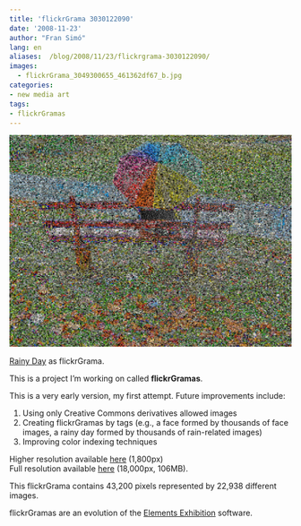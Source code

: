```yaml
---
title: 'flickrGrama 3030122090'
date: '2008-11-23'
author: "Fran Simó"
lang: en
aliases:  /blog/2008/11/23/flickrgrama-3030122090/
images:
  - flickrGrama_3049300655_461362df67_b.jpg
categories:
- new media art
tags:
- flickrGramas
---
```

![3049300655_461362df67_b.jpg](3049300655_461362df67_b.jpg)

[Rainy Day](http://www.flickr.com/photos/summerfeelings/3030122090/) as flickrGrama.

This is a project I’m working on called **flickrGramas**.

This is a very early version, my first attempt. Future improvements include:
1) Using only Creative Commons derivatives allowed images  
2) Creating flickrGramas by tags (e.g., a face formed by thousands of face images, a rainy day formed by thousands of rain-related images)  
3) Improving color indexing techniques

Higher resolution available [here](3049300655_8ca88c85b5_o.jpg) (1,800px)  
Full resolution available [here](http://entregas.fransimo.info/flickrGramas/3030122090/fG_3030122090_ps.jpg) (18,000px, 106MB).

This flickrGrama contains 43,200 pixels represented by 22,938 different images.

flickrGramas are an evolution of the [Elements Exhibition](http://elements-barcelona.com/) software.


